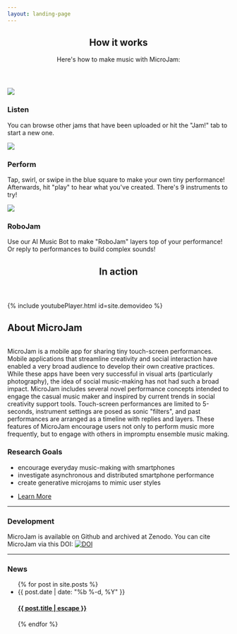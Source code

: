 ```yaml
---
layout: landing-page
---
```


<section id="howitworks" class="wrapper style1">
	<header class="major">
		<h2>How it works</h2>
		<p>Here's how to make music with MicroJam:</p>
	</header>
	<div class="container">
		<div class="row">
			<div class="4u">
				<section class="special box">
					<img src="{{ site.baseurl }}/images/microjam-iphone8-browse.png" class="image fit">
					<h3>Listen</h3>
					<p>You can browse other jams that have been uploaded or hit the "Jam!" tab to start a new one.</p>
				</section>
			</div>
			<div class="4u">
				<section class="special box">
					<img src="{{ site.baseurl }}/images/microjam-iphone8-perform.png" class="image fit">
					<h3>Perform</h3>
					<p>Tap, swirl, or swipe in the blue square to make your own tiny performance! Afterwards, hit "play" to hear what you've created. There's 9 instruments to try!</p>
				</section>
			</div>
			<div class="4u">
				<section class="special box">
					<img src="{{ site.baseurl }}/images/microjam-iphone8-robojam.png" class="image fit">
					<h3>RoboJam</h3>
					<p>Use our AI Music Bot to make "RoboJam" layers top of your performance! Or reply to performances to build complex sounds!</p>
				</section>
			</div>
		</div>
	</div>
</section>
			
<section id="video" class="wrapper style2">
	<header class="major">
		<h2>In action</h2>
	</header>
	<div class="container">
		{% include youtubePlayer.html id=site.demovideo %}
	</div>
</section>

<section id="about" class="wrapper style1">
	<div class="container">
		<div class="row">
			<div class="8u">
				<section>
					<h2>About MicroJam</h2>
					<a href="#" class="image fit"><img src="{{ site.baseurl }}/images/microjam-outdoor-music-making.jpg" alt="" /></a>
					<p>MicroJam is a mobile app for sharing tiny touch-screen performances. Mobile applications that streamline creativity and social interaction have enabled a very broad audience to develop their own creative practices. While these apps have been very successful in visual arts (particularly photography), the idea of social music-making has not had such a broad impact. MicroJam includes several novel performance concepts intended to engage the casual music maker and inspired by current trends in social creativity support tools. Touch-screen performances are limited to 5-seconds, instrument settings are posed as sonic "filters", and past performances are arranged as a timeline with replies and layers. These features of MicroJam encourage users not only to perform music more frequently, but to engage with others in impromptu ensemble music making.</p>
				</section>
			</div>
			<div class="4u">
				<section>
					<h3>Research Goals</h3>
					<ul>
						<li>encourage everyday music-making with smartphones</li>
						<li>investigate asynchronous and distributed smartphone performance</li>
						<li>create generative microjams to mimic user styles</li>
					</ul>
					<ul class="actions">
						<li><a href="#" class="button alt">Learn More</a></li>
					</ul>
				</section>
				<hr />
				<section>
					<h3>Development</h3>
					MicroJam is available on Github and archived at Zenodo. You can cite MicroJam via this DOI:
					<a href="https://zenodo.org/badge/latestdoi/70703690" class="image"><img src="{{ site.baseurl }}/images/zenodo.1313918.svg" alt="DOI" /></a>
				</section>
				<hr />
				<section>
					<h3>News</h3>
					<ul class="post-list">
					{% for post in site.posts %}
						<li><span class="post-meta">{{ post.date | date: "%b %-d, %Y" }}</span>
						<h4><a class="post-link" href="{{ post.url | relative_url }}">{{ post.title | escape }}</a></h4></li>
					{% endfor %}
					</ul>
				</section>
			</div>
		</div>
	</div>
</section>